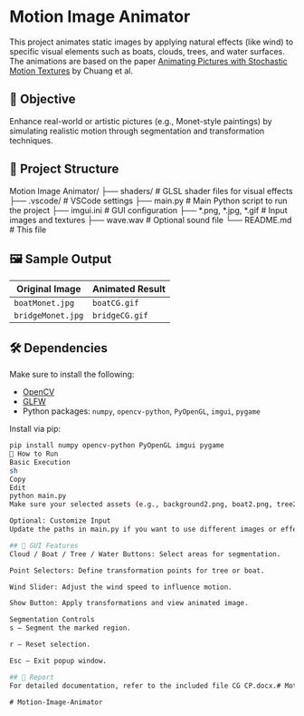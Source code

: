 # Motion Image Animator

This project animates static images by applying natural effects (like wind) to specific visual elements such as boats, clouds, trees, and water surfaces. The animations are based on the paper [Animating Pictures with Stochastic Motion Textures](http://grail.cs.washington.edu/projects/StochasticMotionTextures/) by Chuang et al.

## 🎯 Objective

Enhance real-world or artistic pictures (e.g., Monet-style paintings) by simulating realistic motion through segmentation and transformation techniques.

## 📁 Project Structure

Motion Image Animator/
├── shaders/ # GLSL shader files for visual effects
├── .vscode/ # VSCode settings
├── main.py # Main Python script to run the project
├── imgui.ini # GUI configuration
├── *.png, *.jpg, *.gif # Input images and textures
├── wave.wav # Optional sound file
└── README.md # This file

## 🖼️ Sample Output

| Original Image | Animated Result |
|----------------|-----------------|
| `boatMonet.jpg` | `boatCG.gif` |
| `bridgeMonet.jpg` | `bridgeCG.gif` |

## 🛠️ Dependencies

Make sure to install the following:

- [OpenCV](https://opencv.org/)
- [GLFW](https://www.glfw.org/)
- Python packages: `numpy`, `opencv-python`, `PyOpenGL`, `imgui`, `pygame`

Install via pip:
```sh
pip install numpy opencv-python PyOpenGL imgui pygame
🚀 How to Run
Basic Execution
sh
Copy
Edit
python main.py
Make sure your selected assets (e.g., background2.png, boat2.png, tree2.png, etc.) are placed in the root folder.

Optional: Customize Input
Update the paths in main.py if you want to use different images or effects. You can add your own .png or .jpg files to simulate new motion textures.

## 🧭 GUI Features
Cloud / Boat / Tree / Water Buttons: Select areas for segmentation.

Point Selectors: Define transformation points for tree or boat.

Wind Slider: Adjust the wind speed to influence motion.

Show Button: Apply transformations and view animated image.

Segmentation Controls
s – Segment the marked region.

r – Reset selection.

Esc – Exit popup window.

## 📄 Report
For detailed documentation, refer to the included file CG CP.docx.#   M o t i o n - I m a g e - A n i m a t o r  
 #   M o t i o n - I m a g e - A n i m a t o r  
 